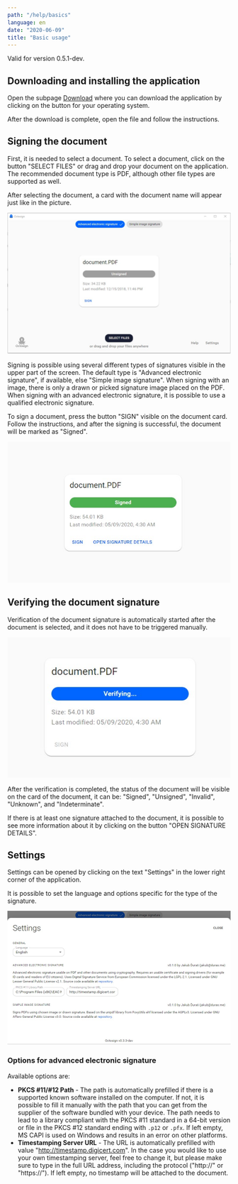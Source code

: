 ```yaml
---
path: "/help/basics"
language: en
date: "2020-06-09"
title: "Basic usage"
---
```


Valid for version 0.5.1-dev.

## Downloading and installing the application

Open the subpage [Download](/sk/download) where you can download the application by clicking on the button for your operating system.

After the download is complete, open the file and follow the instructions.

## Signing the document

First, it is needed to select a document.
To select a document, click on the button "SELECT FILES" or drag and drop your document on the application.
The recommended document type is PDF, although other file types are supported as well.

After selecting the document, a card with the document name will appear just like in the picture.

![screenshot](../../images/screenshot-en-unsigned.jpg "Screenshot with unsigned document.")

Signing is possible using several different types of signatures visible in the upper part of the screen.
The default type is "Advanced electronic signature", if available, else "Simple image signature".
When signing with an image, there is only a drawn or picked signature image placed on the PDF.
When signing with an advanced electronic signature, it is possible to use a qualified electronic signature.

To sign a document, press the button "SIGN" visible on the document card.
Follow the instructions, and after the signing is successful, the document will be marked as "Signed".

![screenshot](../../images/screenshot-en-signed.jpg "Card with the signed document.")

## Verifying the document signature

Verification of the document signature is automatically started after the document is selected, and it does not have to be triggered manually.

![screenshot](../../images/screenshot-en-verifying.jpg "Card with the document that is being verified.")

After the verification is completed, the status of the document will be visible on the card of the document, it can be: "Signed", "Unsigned", "Invalid", "Unknown", and "Indeterminate".

If there is at least one signature attached to the document, it is possible to see more information about it by clicking on the button "OPEN SIGNATURE DETAILS".

## Settings

Settings can be opened by clicking on the text "Settings" in the lower right corner of the application.

It is possible to set the language and options specific for the type of the signature.

![screenshot](../../images/screenshot-en-settings.jpg "Screenshot with open Settings.")

### Options for advanced electronic signature

Available options are:

- **PKCS #11/#12 Path** - The path is automatically prefilled if there is a supported known software installed on the computer. If not, it is possible to fill it manually with the path that you can get from the supplier of the software bundled with your device. The path needs to lead to a library compliant with the PKCS #11 standard in a 64-bit version or file in the PKCS #12 standard ending with `.p12` or `.pfx`. If left empty, MS CAPI is used on Windows and results in an error on other platforms.
- **Timestamping Server URL** - The URL is automatically prefilled with value "http://timestamp.digicert.com". In the case you would like to use your own timestamping server, feel free to change it, but please make sure to type in the full URL address, including the protocol ("http://" or "https://"). If left empty, no timestamp will be attached to the document.
